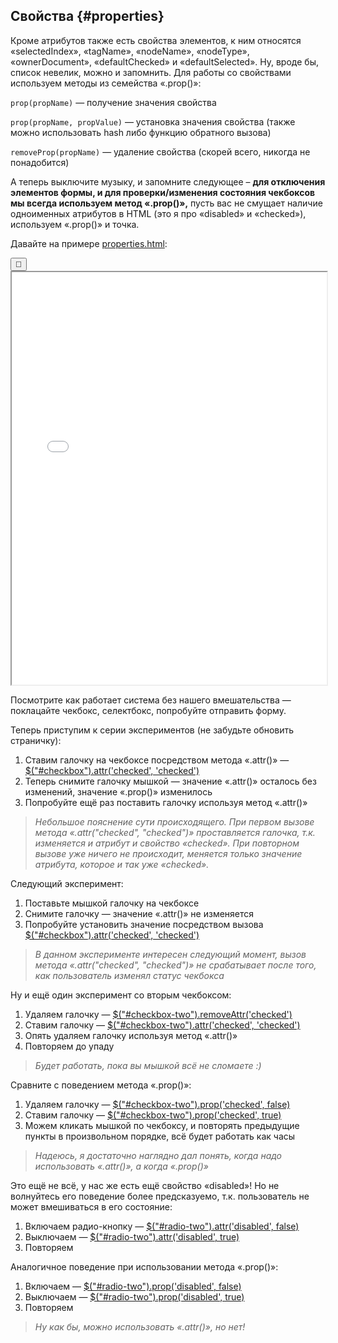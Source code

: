 ## Свойства {#properties}

Кроме атрибутов также есть свойства элементов, к ним относятся «selectedIndex», «tagName», «nodeName», «nodeType», «ownerDocument», «defaultChecked» и «defaultSelected». Ну, вроде бы, список невелик, можно и запомнить. Для работы со свойствами используем методы из семейства «.prop()»:

`prop(propName)` — получение значения свойства

`prop(propName, propValue)` — установка значения свойства (также можно использовать hash либо функцию обратного вызова)

`removeProp(propName)` — удаление свойства (скорей всего, никогда не понадобится)

А теперь выключите музыку, и запомните следующее – **для отключения элементов формы, и для проверки/изменения состояния чекбоксов мы всегда используем метод «.prop()»,** пусть вас не смущает наличие одноименных атрибутов в HTML (это я про «disabled» и «checked»), используем «.prop()» и точка.

Давайте на примере [properties.html](../code/properties.html):

<div class="jqbook">
<button class="jqbook sticky">📌</button>
<iframe class="jqbook" id="properties-example" width="100%" height="660px" border="0" src="../code/properties.html"></iframe>
</div>

Посмотрите как работает система без нашего вмешательства — поклацайте чекбокс, селектбокс, попробуйте отправить форму.

Теперь приступим к серии экспериментов (не забудьте обновить страничку):

1. Ставим галочку на чекбоксе посредством метода «.attr()» — <a class="jqbook" href="#" data-target="#properties-example" data-type="append-script">$("#checkbox").attr('checked', 'checked')</a>
2. Теперь снимите галочку мышкой — значение «.attr()» осталось без изменений, значение «.prop()» изменилось
3. Попробуйте ещё раз поставить галочку используя метод «.attr()»

> _Небольшое пояснение сути происходящего. При первом вызове метода «.attr("checked", "checked")» проставляется галочка, т.к. изменяется и атрибут и свойство «checked». При повторном вызове уже ничего не происходит, меняется только значение атрибута, которое и так уже «checked»._

Следующий эксперимент:

1. Поставьте мышкой галочку на чекбоксе
2. Снимите галочку — значение «.attr()» не изменяется
3. Попробуйте установить значение посредством вызова <a class="jqbook" href="#" data-target="#properties-example" data-type="append-script">$("#checkbox").attr('checked', 'checked')</a>

> _В данном эксперименте интересен следующий момент, вызов метода «.attr("checked", "checked")» не срабатывает после того, как пользователь изменял статус чекбокса_

Ну и ещё один эксперимент со вторым чекбоксом:

1. Удаляем галочку — <a class="jqbook" href="#" data-target="#properties-example" data-type="append-script">$("#checkbox-two").removeAttr('checked')</a>
2. Ставим галочку — <a class="jqbook" href="#" data-target="#properties-example" data-type="append-script">$("#checkbox-two").attr('checked', 'checked')</a>
3. Опять удаляем галочку используя метод «.attr()»
4. Повторяем до упаду 

> _Будет работать, пока вы мышкой всё не сломаете :)_

Сравните с поведением метода «.prop()»:

1. Удаляем галочку — <a class="jqbook" href="#" data-target="#properties-example" data-type="append-script">$("#checkbox-two").prop('checked', false)</a>
2. Ставим галочку — <a class="jqbook" href="#" data-target="#properties-example" data-type="append-script">$("#checkbox-two").prop('checked', true)</a>
3. Можем кликать мышкой по чекбоксу, и повторять предыдущие пункты в произвольном порядке, всё будет работать как часы

> _Надеюсь, я достаточно наглядно дал понять, когда надо использовать «.attr()», а когда «.prop()»_

Это ещё не всё, у нас же есть ещё свойство «disabled»! Но не волнуйтесь его поведение более предсказуемо, т.к. пользователь не может вмешиваться в его состояние:

1. Включаем радио-кнопку — <a class="jqbook" href="#" data-target="#properties-example" data-type="append-script">$("#radio-two").attr('disabled', false)</a>
2. Выключаем — <a class="jqbook" href="#" data-target="#properties-example" data-type="append-script">$("#radio-two").attr('disabled', true)</a>
3. Повторяем

Аналогичное поведение при использовании метода «.prop()»:

1. Включаем — <a class="jqbook" href="#" data-target="#properties-example" data-type="append-script">$("#radio-two").prop('disabled', false)</a>
2. Выключаем — <a class="jqbook" href="#" data-target="#properties-example" data-type="append-script">$("#radio-two").prop('disabled', true)</a>
3. Повторяем

> _Ну как бы, можно использовать «.attr()», но нет!_
